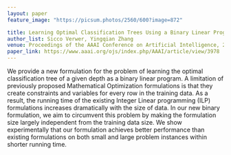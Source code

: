 ```yaml
---
layout: paper
feature_image: "https://picsum.photos/2560/600?image=872"

title: Learning Optimal Classification Trees Using a Binary Linear Program Formulation
author_list: Sicco Verwer, Yingqian Zhang
venue: Proceedings of the AAAI Conference on Artificial Intelligence, 2019.
paper_link: https://www.aaai.org/ojs/index.php/AAAI/article/view/3978
---
```



We provide a new formulation for the problem of learning the optimal classification tree of a given depth as a binary linear program. A limitation of previously proposed Mathematical Optimization formulations is that they create constraints and variables for every row in the training data. As a result, the running time of the existing Integer Linear programming (ILP) formulations increases dramatically with the size of data. In our new binary formulation, we aim to circumvent this problem by making the formulation size largely independent from the training data size. We show experimentally that our formulation achieves better performance than existing formulations on both small and large problem instances within shorter running time.